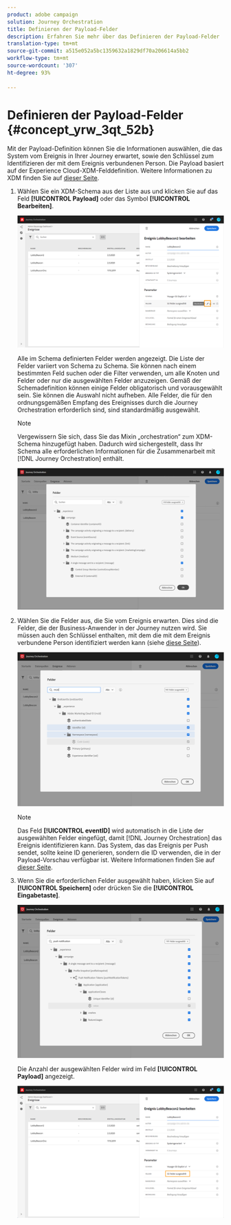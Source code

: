 ```yaml
---
product: adobe campaign
solution: Journey Orchestration
title: Definieren der Payload-Felder
description: Erfahren Sie mehr über das Definieren der Payload-Felder
translation-type: tm+mt
source-git-commit: a515e052a5bc1359632a1829df70a206614a5bb2
workflow-type: tm+mt
source-wordcount: '307'
ht-degree: 93%

---
```



# Definieren der Payload-Felder {#concept_yrw_3qt_52b}

Mit der Payload-Definition können Sie die Informationen auswählen, die das System vom Ereignis in Ihrer Journey erwartet, sowie den Schlüssel zum Identifizieren der mit dem Ereignis verbundenen Person. Die Payload basiert auf der Experience Cloud-XDM-Felddefinition. Weitere Informationen zu XDM finden Sie auf [dieser Seite](https://docs.adobe.com/content/help/de-DE/experience-platform/xdm/home.html).

1. Wählen Sie ein XDM-Schema aus der Liste aus und klicken Sie auf das Feld **[!UICONTROL Payload]** oder das Symbol **[!UICONTROL Bearbeiten]**.

   ![](../assets/journey8.png)

   Alle im Schema definierten Felder werden angezeigt. Die Liste der Felder variiert von Schema zu Schema. Sie können nach einem bestimmten Feld suchen oder die Filter verwenden, um alle Knoten und Felder oder nur die ausgewählten Felder anzuzeigen. Gemäß der Schemadefinition können einige Felder obligatorisch und vorausgewählt sein. Sie können die Auswahl nicht aufheben. Alle Felder, die für den ordnungsgemäßen Empfang des Ereignisses durch die Journey Orchestration erforderlich sind, sind standardmäßig ausgewählt.

   >[!NOTE]
   >
   >Vergewissern Sie sich, dass Sie das Mixin „orchestration“ zum XDM-Schema hinzugefügt haben. Dadurch wird sichergestellt, dass Ihr Schema alle erforderlichen Informationen für die Zusammenarbeit mit [!DNL Journey Orchestration] enthält.

   ![](../assets/journey9.png)

1. Wählen Sie die Felder aus, die Sie vom Ereignis erwarten. Dies sind die Felder, die der Business-Anwender in der Journey nutzen wird. Sie müssen auch den Schlüssel enthalten, mit dem die mit dem Ereignis verbundene Person identifiziert werden kann (siehe [diese Seite](../event/defining-the-event-key.md)).

   ![](../assets/journey10.png)

   >[!NOTE]
   >
   >Das Feld **[!UICONTROL eventID]** wird automatisch in die Liste der ausgewählten Felder eingefügt, damit [!DNL Journey Orchestration] das Ereignis identifizieren kann. Das System, das das Ereignis per Push sendet, sollte keine ID generieren, sondern die ID verwenden, die in der Payload-Vorschau verfügbar ist. Weitere Informationen finden Sie auf [dieser Seite](../event/previewing-the-payload.md).

1. Wenn Sie die erforderlichen Felder ausgewählt haben, klicken Sie auf **[!UICONTROL Speichern]** oder drücken Sie die **[!UICONTROL Eingabetaste]**.

   ![](../assets/journey11.png)

   Die Anzahl der ausgewählten Felder wird im Feld **[!UICONTROL Payload]** angezeigt.

   ![](../assets/journey12.png)
